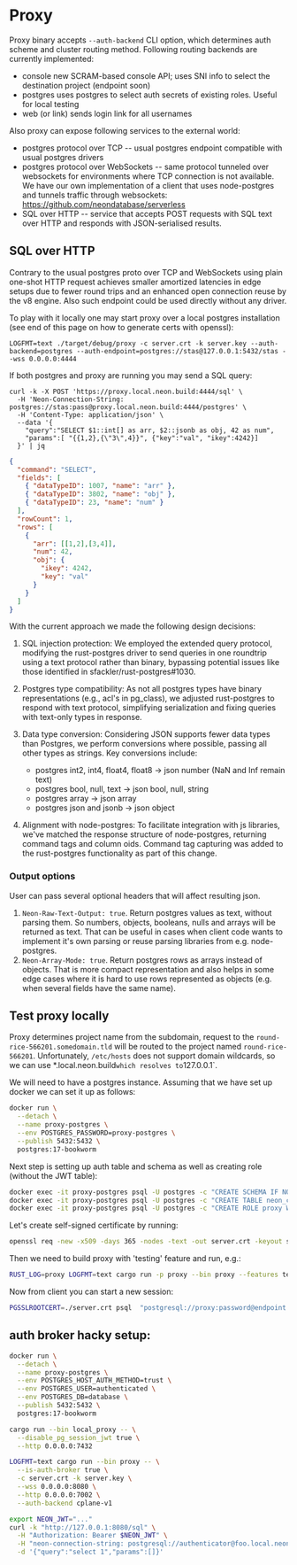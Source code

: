 # Proxy

Proxy binary accepts `--auth-backend` CLI option, which determines auth scheme and cluster routing method. Following routing backends are currently implemented:

* console
  new SCRAM-based console API; uses SNI info to select the destination project (endpoint soon)
* postgres
  uses postgres to select auth secrets of existing roles. Useful for local testing
* web (or link)
  sends login link for all usernames

Also proxy can expose following services to the external world:

* postgres protocol over TCP -- usual postgres endpoint compatible with usual
  postgres drivers
* postgres protocol over WebSockets -- same protocol tunneled over websockets
  for environments where TCP connection is not available. We have our own
  implementation of a client that uses node-postgres and tunnels traffic through
  websockets: https://github.com/neondatabase/serverless
* SQL over HTTP -- service that accepts POST requests with SQL text over HTTP
  and responds with JSON-serialised results.


## SQL over HTTP

Contrary to the usual postgres proto over TCP and WebSockets using plain
one-shot HTTP request achieves smaller amortized latencies in edge setups due to
fewer round trips and an enhanced open connection reuse by the v8 engine. Also
such endpoint could be used directly without any driver.

To play with it locally one may start proxy over a local postgres installation
(see end of this page on how to generate certs with openssl):

```
LOGFMT=text ./target/debug/proxy -c server.crt -k server.key --auth-backend=postgres --auth-endpoint=postgres://stas@127.0.0.1:5432/stas --wss 0.0.0.0:4444
```

If both postgres and proxy are running you may send a SQL query:
```console
curl -k -X POST 'https://proxy.local.neon.build:4444/sql' \
  -H 'Neon-Connection-String: postgres://stas:pass@proxy.local.neon.build:4444/postgres' \
  -H 'Content-Type: application/json' \
  --data '{
    "query":"SELECT $1::int[] as arr, $2::jsonb as obj, 42 as num",
    "params":[ "{{1,2},{\"3\",4}}", {"key":"val", "ikey":4242}]
  }' | jq
```
```json
{
  "command": "SELECT",
  "fields": [
    { "dataTypeID": 1007, "name": "arr" },
    { "dataTypeID": 3802, "name": "obj" },
    { "dataTypeID": 23, "name": "num" }
  ],
  "rowCount": 1,
  "rows": [
    {
      "arr": [[1,2],[3,4]],
      "num": 42,
      "obj": {
        "ikey": 4242,
        "key": "val"
      }
    }
  ]
}
```


With the current approach we made the following design decisions:

1. SQL injection protection: We employed the extended query protocol, modifying
   the rust-postgres driver to send queries in one roundtrip using a text
   protocol rather than binary, bypassing potential issues like those identified
   in sfackler/rust-postgres#1030.

2. Postgres type compatibility: As not all postgres types have binary
   representations (e.g., acl's in pg_class), we adjusted rust-postgres to
   respond with text protocol, simplifying serialization and fixing queries with
   text-only types in response.

3. Data type conversion: Considering JSON supports fewer data types than
   Postgres, we perform conversions where possible, passing all other types as
   strings. Key conversions include:
   - postgres int2, int4, float4, float8 -> json number (NaN and Inf remain
     text)
   - postgres bool, null, text -> json bool, null, string
   - postgres array -> json array
   - postgres json and jsonb -> json object

4. Alignment with node-postgres: To facilitate integration with js libraries,
   we've matched the response structure of node-postgres, returning command tags
   and column oids. Command tag capturing was added to the rust-postgres
   functionality as part of this change.

### Output options

User can pass several optional headers that will affect resulting json.

1. `Neon-Raw-Text-Output: true`. Return postgres values as text, without parsing them. So numbers, objects, booleans, nulls and arrays will be returned as text. That can be useful in cases when client code wants to implement it's own parsing or reuse parsing libraries from e.g. node-postgres.
2. `Neon-Array-Mode: true`. Return postgres rows as arrays instead of objects. That is more compact representation and also helps in some edge
cases where it is hard to use rows represented as objects (e.g. when several fields have the same name).

## Test proxy locally

Proxy determines project name from the subdomain, request to the `round-rice-566201.somedomain.tld` will be routed to the project named `round-rice-566201`. Unfortunately, `/etc/hosts` does not support domain wildcards, so we can use *.local.neon.build` which resolves to `127.0.0.1`.

We will need to have a postgres instance. Assuming that we have set up docker we can set it up as follows:
```sh
docker run \
  --detach \
  --name proxy-postgres \
  --env POSTGRES_PASSWORD=proxy-postgres \
  --publish 5432:5432 \
  postgres:17-bookworm
```

Next step is setting up auth table and schema as well as creating role (without the JWT table):
```sh
docker exec -it proxy-postgres psql -U postgres -c "CREATE SCHEMA IF NOT EXISTS neon_control_plane"
docker exec -it proxy-postgres psql -U postgres -c "CREATE TABLE neon_control_plane.endpoints (endpoint_id VARCHAR(255) PRIMARY KEY, allowed_ips VARCHAR(255))"
docker exec -it proxy-postgres psql -U postgres -c "CREATE ROLE proxy WITH SUPERUSER LOGIN PASSWORD 'password';"
```

Let's create self-signed certificate by running:
```sh
openssl req -new -x509 -days 365 -nodes -text -out server.crt -keyout server.key -subj "/CN=*.local.neon.build"
```

Then we need to build proxy with 'testing' feature and run, e.g.:
```sh
RUST_LOG=proxy LOGFMT=text cargo run -p proxy --bin proxy --features testing -- --auth-backend postgres --auth-endpoint 'postgresql://postgres:proxy-postgres@127.0.0.1:5432/postgres' -c server.crt -k server.key
```

Now from client you can start a new session:

```sh
PGSSLROOTCERT=./server.crt psql  "postgresql://proxy:password@endpoint.local.neon.build:4432/postgres?sslmode=verify-full"
```

## auth broker hacky setup:

```sh
docker run \
  --detach \
  --name proxy-postgres \
  --env POSTGRES_HOST_AUTH_METHOD=trust \
  --env POSTGRES_USER=authenticated \
  --env POSTGRES_DB=database \
  --publish 5432:5432 \
  postgres:17-bookworm
```

```sh
cargo run --bin local_proxy -- \
  --disable_pg_session_jwt true \
  --http 0.0.0.0:7432
```

```sh
LOGFMT=text cargo run --bin proxy -- \
  --is-auth-broker true \
  -c server.crt -k server.key \
  --wss 0.0.0.0:8080 \
  --http 0.0.0.0:7002 \
  --auth-backend cplane-v1
```



```sh
export NEON_JWT="..."
curl -k "http://127.0.0.1:8080/sql" \
  -H "Authorization: Bearer $NEON_JWT" \
  -H "neon-connection-string: postgresql://authenticator@foo.local.neon.build/database" \
  -d '{"query":"select 1","params":[]}'
```
